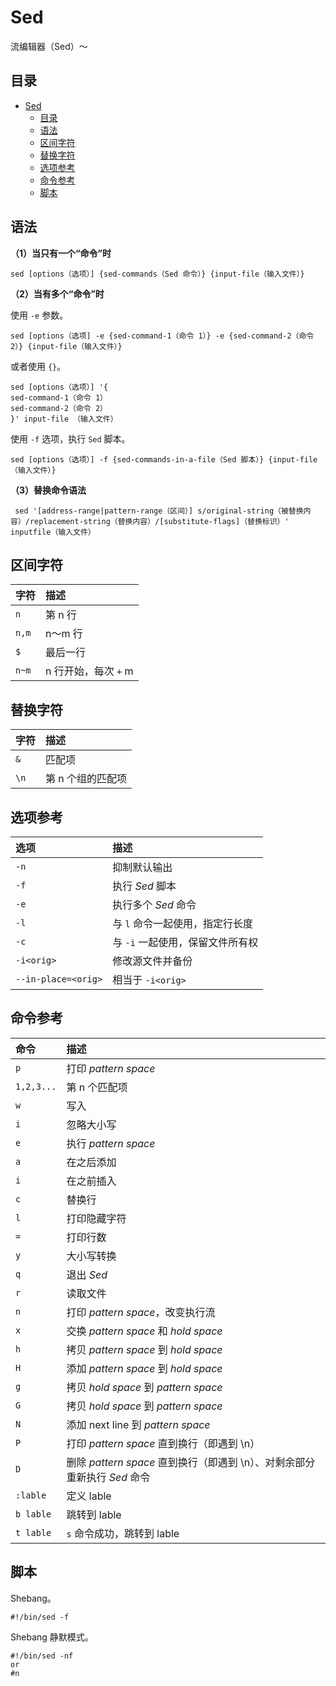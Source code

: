 # Sed

流编辑器（Sed）～

## 目录

   * [Sed](#sed)
      * [目录](#目录)
      * [语法](#语法)
      * [区间字符](#区间字符)
      * [替换字符](#替换字符)
      * [选项参考](#选项参考)
      * [命令参考](#命令参考)
      * [脚本](#脚本)

## 语法

**（1）当只有一个“命令”时**

``` shell
sed [options（选项）] {sed-commands（Sed 命令）} {input-file（输入文件）}
```

**（2）当有多个“命令”时**

使用  `-e` 参数。

``` shell
sed [options（选项] -e {sed-command-1（命令 1）} -e {sed-command-2（命令 2）} {input-file（输入文件）}
```

或者使用 `{}`。

``` shell
sed [options（选项）] '{
sed-command-1（命令 1）
sed-command-2（命令 2）
}' input-file （输入文件）
```

使用 `-f` 选项，执行 `Sed` 脚本。

``` shell
sed [options（选项）] -f {sed-commands-in-a-file（Sed 脚本）} {input-file（输入文件）}
```

**（3）替换命令语法**

``` shell
 sed '[address-range|pattern-range（区间）] s/original-string（被替换内容）/replacement-string（替换内容）/[substitute-flags]（替换标识）' inputfile（输入文件）
```

## 区间字符

| 字符  | 描述                 |
| :---- | :------------------- |
| `n`   | 第 n 行              |
| `n,m` | n～m 行              |
| `$`   | 最后一行             |
| `n~m` | n 行开始，每次 `+` m |

## 替换字符

| 字符 | 描述              |
| :--- | :---------------- |
| `&`  | 匹配项            |
| `\n` | 第 n 个组的匹配项 |

## 选项参考

| 选项                | 描述                             |
| :------------------ | :------------------------------- |
| `-n`                | 抑制默认输出                     |
| `-f`                | 执行 *Sed* 脚本                  |
| `-e`                | 执行多个 *Sed* 命令              |
| `-l`                | 与 `l` 命令一起使用，指定行长度  |
| `-c`                | 与 `-i` 一起使用，保留文件所有权 |
| `-i<orig>`          | 修改源文件并备份                 |
| `--in-place=<orig>` | 相当于 `-i<orig>`                |

## 命令参考

| 命令       | 描述                                                         |
| :--------- | :----------------------------------------------------------- |
| `p`        | 打印 *pattern space*                                         |
| `1,2,3...` | 第 n 个匹配项                                                |
| `w`        | 写入                                                         |
| `i`        | 忽略大小写                                                   |
| `e`        | 执行 *pattern space*                                         |
| `a`        | 在之后添加                                                   |
| `i`        | 在之前插入                                                   |
| `c`        | 替换行                                                       |
| `l`        | 打印隐藏字符                                                 |
| `=`        | 打印行数                                                     |
| `y`        | 大小写转换                                                   |
| `q`        | 退出 *Sed*                                                   |
| `r`        | 读取文件                                                     |
| `n`        | 打印 *pattern space*，改变执行流                             |
| `x`        | 交换 *pattern space* 和 *hold space*                         |
| `h`        | 拷贝 *pattern space* 到 *hold space*                         |
| `H`        | 添加 *pattern space* 到 *hold space*                         |
| `g`        | 拷贝 *hold space* 到 *pattern space*                         |
| `G`        | 拷贝 *hold space* 到 *pattern space*                         |
| `N`        | 添加 next line 到 *pattern space*                            |
| `P`        | 打印 *pattern space* 直到换行（即遇到 \n）                   |
| `D`        | 删除 *pattern space* 直到换行（即遇到 \n）、对剩余部分重新执行 *Sed* 命令 |
| `:lable`   | 定义 lable                                                   |
| `b lable`  | 跳转到 lable                                                 |
| `t lable`  | `s` 命令成功，跳转到 lable                                   |


## 脚本

Shebang。

``` shell
#!/bin/sed -f
```

Shebang 静默模式。

``` shell
#!/bin/sed -nf
or
#n
```


